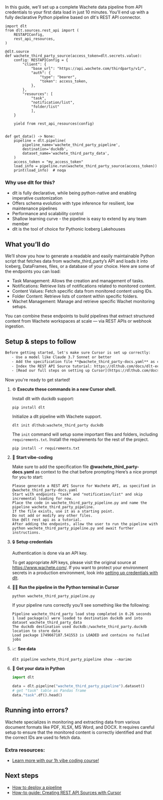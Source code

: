 In this guide, we'll set up a complete Wachete data pipeline from API credentials to your first data load in just 10 minutes. You'll end up with a fully declarative Python pipeline based on dlt's REST API connector.

```python-outcome
import dlt
from dlt.sources.rest_api import (
    RESTAPIConfig,
    rest_api_resources,
)

@dlt.source
def wachete_third_party_source(access_token=dlt.secrets.value):
    config: RESTAPIConfig = {
        "client": {
            "base_url": "https://api.wachete.com/thirdparty/v1/",
            "auth": {
                "type": "bearer",
                "token": access_token,
            },
        },
        "resources": [
            "task",
            "notification/list",
            "folder/list"
            ],
    }

    yield from rest_api_resources(config)


def get_data() -> None:
    pipeline = dlt.pipeline(
        pipeline_name='wachete_third_party_pipeline',
        destination='duckdb',
        dataset_name='wachete_third_party_data', 
    )
    access_token = "my_access_token"
    load_info = pipeline.run(wachete_third_party_source(access_token))
    print(load_info)  # noqa
```

### Why use dlt for this?

- dlt is fully declarative, while being python-native and enabling imperative customization
- Offers schema evolution with type inference for resilient, low maintenance pipelines
- Performance and scalability control
- Shallow learning curve - the pipeline is easy to extend by any team member
- dlt is the tool of choice for Pythonic Iceberg Lakehouses

## What you’ll do

We’ll show you how to generate a readable and easily maintainable Python script that fetches data from wachete_third_party’s API and loads it into Iceberg, DataFrames, files, or a database of your choice. Here are some of the endpoints you can load:

- Task Management: Allows the creation and management of tasks.
- Notifications: Retrieve lists of notifications related to monitored content.
- Content Values: Fetch specific data from monitored content using IDs.
- Folder Content: Retrieve lists of content within specific folders.
- Wachet Management: Manage and retrieve specific Wachet monitoring setups.

You can combine these endpoints to build pipelines that extract structured content from Wachete workspaces at scale — via REST APIs or webhook ingestion.

## Setup & steps to follow

```default
Before getting started, let's make sure Cursor is set up correctly:
   - Use a model like Claude 3.7 Sonnet or better
   - Add the specification file **@wachete_third_party-docs.yaml** as context
   - Index the REST API Source tutorial: https://dlthub.com/docs/dlt-ecosystem/verified-sources/rest_api/ and add it to context as **@dlt rest api**
   - [Read our full steps on setting up Cursor](https://dlthub.com/docs/dlt-ecosystem/llm-tooling/cursor-restapi#23-configuring-cursor-with-documentation)
```

Now you're ready to get started! 

1. ⚙️ **Execute these commands in a new Cursor shell.**
    
    Install dlt with duckdb support:
    ```shell
    pip install dlt
    ```

    Initialize a dlt pipeline with Wachete support.
    ```shell
    dlt init dlthub:wachete_third_party duckdb
    ```

    The `init` command will setup some important files and folders, including `requirements.txt`. Install the requirements for the rest of the project.
    ```shell
    pip install -r requirements.txt
    ```
    
2. 🤠 **Start vibe-coding**
    
    Make sure to add the specification file **@wachete_third_party-docs.yaml** as context to the chat before prompting
    Here’s a nice prompt for you to start: 
    
    ```prompt
    Please generate a REST API Source for Wachete API, as specified in @wachete_third_party-docs.yaml 
    Start with endpoints "task" and "notification/list" and skip incremental loading for now. 
    Place the code in wachete_third_party_pipeline.py and name the pipeline wachete_third_party_pipeline. 
    If the file exists, use it as a starting point. 
    Do not add or modify any other files. 
    Use @dlt rest api as a tutorial. 
    After adding the endpoints, allow the user to run the pipeline with python wachete_third_party_pipeline.py and await further instructions.
    ```

    
3. 🔒 **Setup credentials** 
    
    Authentication is done via an API key.
    
    To get appropriate API keys, please visit the original source at https://www.wachete.com/.
    If you want to protect your environment secrets in a production environment, look into [setting up credentials with dlt](https://dlthub.com/docs/walkthroughs/add_credentials).
    
4. 🏃‍♀️ **Run the pipeline in the Python terminal in Cursor**
    
    ```shell
    python wachete_third_party_pipeline.py
    ```
    
    If your pipeline runs correctly you’ll see something like the following:
    
    ```shell
    Pipeline wachete_third_party load step completed in 0.26 seconds
    1 load package(s) were loaded to destination duckdb and into dataset wachete_third_party_data
    The duckdb destination used duckdb:/wachete_third_party.duckdb location to store data
    Load package 1749667187.541553 is LOADED and contains no failed jobs
    ```
    
5. 📈 **See data**
    
    ```shell
    dlt pipeline wachete_third_party_pipeline show --marimo
    ```
    
6. 🐍 **Get your data in Python**
    
    ```python
    import dlt

   data = dlt.pipeline("wachete_third_party_pipeline").dataset()
   # get "task" table as Pandas frame
   data."task".df().head()
    ```

## Running into errors?

Wachete specializes in monitoring and extracting data from various document formats like PDF, XLSX, MS Word, and DOCX. It requires careful setup to ensure that the monitored content is correctly identified and that the correct IDs are used to fetch data.

### Extra resources:

- [Learn more with our 1h vibe coding course!](https://www.youtube.com/watch?v=GGid70rnJuM)

## Next steps

- [How to deploy a pipeline](https://dlthub.com/docs/walkthroughs/deploy-a-pipeline)
- [How-to guide: Creating REST API Sources with Cursor](https://dlthub.com/docs/dlt-ecosystem/llm-tooling/cursor-restapi)
